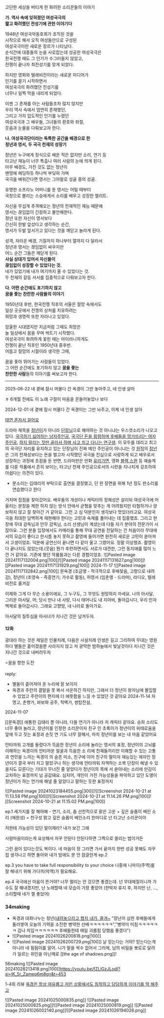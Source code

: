 고단한 세상을 버티게 한 화려한 소리꾼들의 이야기

**가. 역사 속에 잊혀졌던 여성국극의  
짧고 화려했던 전성기에 관한 이야기다**

  1948년 여성국악동호회가 조직된 것을  
시작으로 해서 오직 여성들만으로 구성된  
여성국극이란 새로운 장르가 나타났다.  
순식간에 대중들의 눈을 사로잡는데 성공한 여성국극은  
한국전쟁 때도 그 인기가 수그러들지 않았고,  
전쟁이 끝나자 최전성기를 맞게 되었다.  
  
하지만 영화와 텔레비전이라는 새로운 미디어가  
인기를 끌기 시작하면서  
여성국극의 화려했던 전성기를  
너무나 일찍 막을 내리게 되었다.  
  
이젠 그 존재를 아는 사람들조차 많지 않지만  
우리 역사 속에서 엄연히 존재했던,  
그리고 가히 압도적인 인기를 누렸던  
여성국극과 그 배우들, 그녀들의 환호와 좌절,  
웃음과 눈물을 다뤄보고자 한다.  
  
**나. 여성국극단이라는 독특한 공간을 배경으로 한  
정년과 영서, 두 국극 천재의 성장기**

  정년은 누구에게 정식으로 배운 적은 없지만 소리, 연기 등  
타고난 재능이 너무 특출나 여러 사람의 눈에 띄게 된다.  
아무 배경도, 가진 것도 없는 정년이  
맨땅에 헤딩하듯 하나씩 부딪혀 가며  
국극을 배워간다면 영서는 그야말로 성골 중의 성골.  
  
유명한 소프라노 어머니를 둔 영서는 어릴 때부터  
국창으로 불리는 스승에게서 소리를 배우고 성장한 엘리트.  
  
자신을 무섭게 추격해오는 정년의 천재적인 재능 때문에  
영서는 끊임없이 긴장하고 불안해한다.  
정년 또한 자신이 영서보다  
간신히 한발 앞섰다고 생각하는 순간,  
영서가 두발 앞서가고 있다는 것을 깨닫고 놀라게 된다.  
  
성격, 자라온 배경, 기질까지 하나부터 열까지 다 달라서  
정년과 영서는 끊임없이 싸우지만  
어느 순간 그들은 깨닫게 된다.  
**사실 상대가 있어서 자신들이  
끊임없이 성장할 수 있었다는 것.**  
네가 있었기에 내가 여기까지 올 수 있었다는 것.  
두 천재의 갈등 서사를 집중적으로 다뤄보고자 한다.  
  
  **다. 어떤 순간에도 포기하지 않고  
꿈을 좇는 찬란한 사람들의 이야기**

  1950년대 후반, 한국전쟁 직후의 서울은 절망 속에서도  
일상 곳곳에서 전쟁의 상처를 치유하려는  
희망과 생명력 또한 자라나고 있었다.  
  
암울한 시대였지만 지금처럼 그때도 희망은  
늘 일상에서 꿈을 꾸며 싹트기 시작했다.  
여성국극이 화려하게 꽃핀 때는 아이러니하게도  
전쟁이 끝난 직후인 1950년대 중후반.  
어둡고 절망의 시절이라 생각한 그때,  
  
꿈을 좇아 뛰어가는 사람들이 있었다.  
그 어떤 순간에도 포기하지 않고 **꿈을 좇는  
찬란한 사람**들의 이야기를 써보고자 한다.

----

2025-06-22
네 곁에 잠시 머물다 간 옥경이 그만 놓아주고, 네 인생 살아

ㅎ 6개월 전에도 이 노래 구절이 마음을 흔들어놓았나 보다

2024-12-01
네 곁에 잠시 머물다 간 옥경이는 그만 놔주고, 이제 네 인생 살아

[태연 혼자서 걸어요](https://youtu.be/vOVj9Ii_MFU?si=Q37I5JAZwakRuOTk)


드라마 제목을 [정년이](https://namu.wiki/w/%EC%9C%A4%EC%A0%95%EB%85%84/%EB%93%9C%EB%9D%BC%EB%A7%88 "윤정년/드라마")가 아니라 [단장님](https://namu.wiki/w/%EA%B0%95%EC%86%8C%EB%B3%B5/%EB%93%9C%EB%9D%BC%EB%A7%88 "강소복/드라마")으로 해야하는 것 아니냐는 우스갯소리가 나오고 있다. [국극하기 싫어하는 남자주인공](https://namu.wiki/w/%EB%AC%B8%EC%98%A5%EA%B2%BD/%EB%93%9C%EB%9D%BC%EB%A7%88 "문옥경/드라마"), [국극단 돈을 횡령하며 후배들을 망가뜨리는 여자주인공](https://namu.wiki/w/%EC%84%9C%ED%98%9C%EB%9E%91/%EB%93%9C%EB%9D%BC%EB%A7%88 "서혜랑/드라마"), [하지 말라는 짓만 골라서 하며 사고 치고 다니는 연구생](https://namu.wiki/w/%EC%9C%A4%EC%A0%95%EB%85%84/%EB%93%9C%EB%9D%BC%EB%A7%88 "윤정년/드라마"). 이 모두를 데리고 최고의 국극단 자리를 유지하고 있는 단장님이 진짜 메인 주인공이 아니냐는 것
[원작](https://namu.wiki/w/%EC%A0%95%EB%85%84%EC%9D%B4 "정년이")의 [정년](https://namu.wiki/w/%EC%9C%A4%EC%A0%95%EB%85%84 "윤정년")은 그의 천재성보다는 돈을 벌고자 시작했던 국극을 진심으로 사랑하게 되고 배우로서 성장하는 과정에 초점을 둔 반면, 드라마판은 만화 [유리가면](https://namu.wiki/w/%EC%9C%A0%EB%A6%AC%EA%B0%80%EB%A9%B4 "유리가면"), 영화 [블랙 스완](https://namu.wiki/w/%EB%B8%94%EB%9E%99%20%EC%8A%A4%EC%99%84(%EC%98%81%ED%99%94) "블랙 스완(영화)") 등 예술계를 다룬 작품에서 흔히 보이는, 타고난 천재 주인공으로서의 시련을 지나치게 강조하여 아쉽다는 의견이 있다.

- 문소리는 김태리의 부탁으로 출연을 결정했고, 단 한 장면을 위해 1년 정도 판소리를 연습했다고 한다

거치며 접점을 찾아갔어요. 배우들의 개성이나 캐릭터의 정체성은 살리되 여성국극에 어울리는 분장을 제한 하지 않는 방식 안에서 균형을 맞추는 게 어려웠지만 타협하거나 양보하지 않고 잘 찾아간 거 같아요. 그런 고 심 덕분인지 생각보다 멋있더라고요. 여성국극을 최대한 담백하게 재현해야 한다는 고민과 숙제를 풀어내는 데 집중했죠. 그리고 현장에 무대 감독님과 안무 감독님, 소리 선생님이 계셨는데 다들 자기 분야의 전문가이 시잖아요. 그런 분들 입장에서도 카메라를 통해 무대 공연을 전달하는 건 처음이라 무대에서의 모습이 좋다고 한시름 놓지 못하고 촬영에 들어가면 완전히 새로운 고민이 쏟아져서 고생이었죠. 덕분에 공연신이 끝나면 다 같이 울고 그랬어요. 정말 이상했죠. 촬영이 다 끝나지도 않았는데.(웃음) 뭔가 후련하면서도 서로가 대견한, 그런 동지애를 많이 느낀 거 같아요. 기존에 했던 작품들과는 다른 경험이었죠.
![[Pasted image 20241117132004.png|100]]![[Pasted image 20241117131627.png|100]]![[Pasted image 20241117131929.png|100]]
2024-11-17
![[Pasted image 20241117132842.png|100]]
문옥경 (조금앵 - 적극적으로 후배찾음, 고향으로 내려감), 정년이 (조영숙 - 즉흥연기; 가수로 활동), 허영서 (임춘앵 - 드라마), 
라디오, 텔레비전로 옮겨감


이제와 그게 다 무슨 소용이에요, 그 누구도, 그 무엇도 원망하지 마세요. 나의 아사달, 그리운 아사달, 어; 당시 만나 내 사랑, 다시 태어나도 내 지아비, 
돌아갑시다, 우리 인자 백제로 돌아갑시다. 그래요 고향땅, 내 나라로 돌아가요. 

아사달의 질투심을 아사녀가 지나간 것은 남겨두자. 
#### 12화
광대라 하는 것은 제일은 인물치례, 다음은 사설치례
인생은 길고 그리하여 무대는 영원하다 별들은 흩어졌을뿐 사라지지 않고 저 광막한 밤하늘에서 빛날것이다
지나간 것은 지나간 것으로 내버려두자

⭐️꿈을 향한 도전

reply: 
- 별들이 흩어져야 온 누리에 잘 보이지
- 옥경과 주란의 결말을 못 봐서 서운하긴 하지만, 그래서 더 정년이 왕자님에 몰입할 수 있었고 주란이의 편지에 더 애뜻함을 느낄 수 있었던 것 같아요
2024-11-14
자명고, 춘향가, 바보와 공주, 적벽가, 쌍탑전설, 

2024-11-07

[[문옥경]]
애통한 김태리 뿐 아니라, 다들 연기가 아니라 저 캐릭터 같아요. 승희 소리도 너무 좋아 놀라고, 정년이를 인정한 소리꾼이자 친구 인 초록이가 정년이의 위태로움을 앞에 두고 짓는 표정과 손짓 연 기도 너무 잘해서, 마치 정년이를 보는 내 마음 같았어요

안타까워 고개를 돌렸다가 득음한 정년이 소리에 놀라는 영서의 표정,
정년이의 고뇌를 이해하는 옥경이의 안타까운 얼굴과 득음한 소 리에 천재들끼리만 이해할 수 있는 고통과 연민을 느끼는 옥경이 의 슬픈 미소,
친구에 이어 친구의 딸이자 재능있는 제자인 정년이가 결국 부러 지고 말았구나 하는 생각에 안타까워 자책하는 소복 단장이 해낼 수 있을지도 모른다는 기대가 무너진 줄 알았다가 정년이의 목에 서 쓷아내는 소리에
만감이 교차하는 표정까지 넘 공감돼요.
심지어, 개인이 가진 가능성들을 파악하고 있던 도앵이 정년이가 하는 연기에 해낼 줄 알았다고 말하는 듯한 표정까지



![[Pasted image 20241023184455.png|300]]![[Screenshot 2024-10-21 at 11.13.58 PM.png|100]]![[Screenshot 2024-10-21 at 11.14.26 PM.png|100]]![[Screenshot 2024-10-21 at 11.15.02 PM.png|100]]

ep.1
세가지를 잘 해야해 - 연기, 소리, 춤
선천적으로 맑은 고운 + 깊은 슬픔이 베인 소리 (애원성) = 천구성
맑고 깊은 슬픔이 베인소리
한마디로 넌 타고난 소리꾼이야

저한테 가능성이 있단 말이제라? 
내가 보긴 그래

사람마음이라는게 요상해서 자꾸 안된다 안된다하면 그짝으로 쏠리는 법이거든

 그런 꿈이 있다는것도 복이다.
 네 마음이 정 그러면 가서 끝까지 한번 
 성공 못해도 자꾸 집 생각나고 하면 돌아와 내가 밤에도 문 안 잠글란게
ep.2

ep.3
you have to take full responsibility to your choice
나중에 니마이(주역)를 잘 해내기 위해 가다끼(악역)가 필요해요.

ep.4
국극에선 마음이 뜬거야? 너무 멀리는 안 갔으면 좋겠는데.
넌 무대체질이니까 가수도 잘 해내겠지만, 난 노래할때 네 모습이 가장 좋았어 (한박자 휴지 후, 하지만 난, ..., 소리할때 네가 젤 좋았어)

### 34making
- 옥경과 대화나누는 정년([내려놓으라고 했지 내가. 즐겨~](https://youtu.be/uKNF3_aLn9k?si=kpHVYQ0epv3yU7fS&t=1259) "장난끼 심한 후배들에게 둘러쌓여 오늘의 기력을 소진한 병약한 선배ㅋㅋㅋㅋㅋㅋ","병약미 미침ㅋㅋㅋㅋㅋㅋ 겁나 치임ㅋㅋㅋㅋㅋㅋ 후배들한테 매일 괴롭힘 당했음 좋겠다")
- ![[Pasted image 20241026200618.png|100]] 
- ![[Pasted image 20241026200729.png|100]]
날 믿는다는 거야?
믿는다는게 아니라 네 됨됨이를 알어. 니가 말을 싹수 없어서 그라제, 남의 비밀을 뽀로로 달려가 일르는 위인을 아닌께로
[[the age of shadows.png]]!


56making
![[Pasted image 20241028213418.png|100]]https://youtu.be/fZLlGzJLodI?si=lK_5r_Zamep6m8gn&t=453

1-4회 리뷰
[옥경은 항상 여유롭고 저런 상황에서도 침착하고 담담하게 이야기를 딱 해주고](https://youtu.be/doJ3EiFyLts?si=8CtCV9lbAuHQhYCJ&t=1405)

![[Pasted image 20241025000835.png]]
![[Pasted image 20241025000825.png]]![[Pasted image 20241025000819.png]]
![[Pasted image 20241026002140.png]]![[Pasted image 20241026194026.png]]

